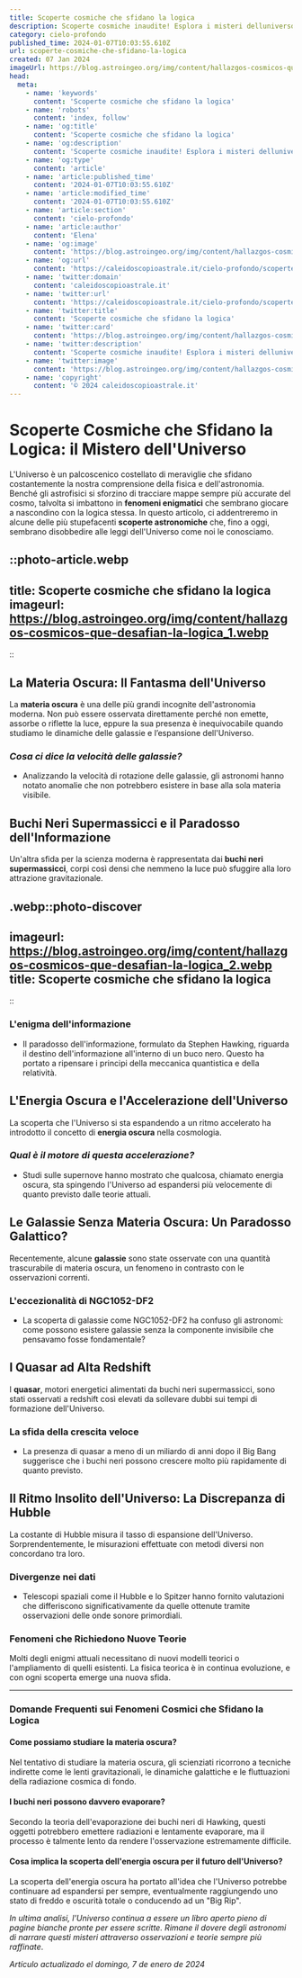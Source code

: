 ```yaml
---
title: Scoperte cosmiche che sfidano la logica
description: Scoperte cosmiche inaudite! Esplora i misteri delluniverso che sfidano la logica in questo incredibile articolo. Stupefatti ora!
category: cielo-profondo
published_time: 2024-01-07T10:03:55.610Z
url: scoperte-cosmiche-che-sfidano-la-logica
created: 07 Jan 2024
imageUrl: https://blog.astroingeo.org/img/content/hallazgos-cosmicos-que-desafian-la-logica_1.webp
head:
  meta:
    - name: 'keywords'
      content: 'Scoperte cosmiche che sfidano la logica'
    - name: 'robots'
      content: 'index, follow'
    - name: 'og:title'
      content: 'Scoperte cosmiche che sfidano la logica'
    - name: 'og:description'
      content: 'Scoperte cosmiche inaudite! Esplora i misteri delluniverso che sfidano la logica in questo incredibile articolo. Stupefatti ora!'
    - name: 'og:type'
      content: 'article'
    - name: 'article:published_time'
      content: '2024-01-07T10:03:55.610Z'
    - name: 'article:modified_time'
      content: '2024-01-07T10:03:55.610Z'
    - name: 'article:section'
      content: 'cielo-profondo'
    - name: 'article:author'
      content: 'Elena'
    - name: 'og:image'
      content: 'https://blog.astroingeo.org/img/content/hallazgos-cosmicos-que-desafian-la-logica_1.webp'
    - name: 'og:url'
      content: 'https://caleidoscopioastrale.it/cielo-profondo/scoperte-cosmiche-che-sfidano-la-logica'
    - name: 'twitter:domain'
      content: 'caleidoscopioastrale.it'
    - name: 'twitter:url'
      content: 'https://caleidoscopioastrale.it/cielo-profondo/scoperte-cosmiche-che-sfidano-la-logica'
    - name: 'twitter:title'
      content: 'Scoperte cosmiche che sfidano la logica'
    - name: 'twitter:card'
      content: 'https://blog.astroingeo.org/img/content/hallazgos-cosmicos-que-desafian-la-logica_1.webp'
    - name: 'twitter:description'
      content: 'Scoperte cosmiche inaudite! Esplora i misteri delluniverso che sfidano la logica in questo incredibile articolo. Stupefatti ora!'
    - name: 'twitter:image'
      content: 'https://blog.astroingeo.org/img/content/hallazgos-cosmicos-que-desafian-la-logica_1.webp'
    - name: 'copyright'
      content: '© 2024 caleidoscopioastrale.it'
---
```

# Scoperte Cosmiche che Sfidano la Logica: il Mistero dell'Universo

L'Universo è un palcoscenico costellato di meraviglie che sfidano costantemente la nostra comprensione della fisica e dell'astronomia. Benché gli astrofisici si sforzino di tracciare mappe sempre più accurate del cosmo, talvolta si imbattono in **fenomeni enigmatici** che sembrano giocare a nascondino con la logica stessa. In questo articolo, ci addentreremo in alcune delle più stupefacenti **scoperte astronomiche** che, fino a oggi, sembrano disobbedire alle leggi dell'Universo come noi le conosciamo.

::photo-article.webp
---
title: Scoperte cosmiche che sfidano la logica
imageurl: https://blog.astroingeo.org/img/content/hallazgos-cosmicos-que-desafian-la-logica_1.webp
---
::

## La Materia Oscura: Il Fantasma dell'Universo

La **materia oscura** è una delle più grandi incognite dell'astronomia moderna. Non può essere osservata direttamente perché non emette, assorbe o riflette la luce, eppure la sua presenza è inequivocabile quando studiamo le dinamiche delle galassie e l’espansione dell'Universo. 

### *Cosa ci dice la velocità delle galassie?*
- Analizzando la velocità di rotazione delle galassie, gli astronomi hanno notato anomalie che non potrebbero esistere in base alla sola materia visibile.

## Buchi Neri Supermassicci e il Paradosso dell'Informazione

Un'altra sfida per la scienza moderna è rappresentata dai **buchi neri supermassicci**, corpi così densi che nemmeno la luce può sfuggire alla loro attrazione gravitazionale.

.webp::photo-discover
---
imageurl: https://blog.astroingeo.org/img/content/hallazgos-cosmicos-que-desafian-la-logica_2.webp
title: Scoperte cosmiche che sfidano la logica
---
::

### L'enigma dell'informazione
- Il paradosso dell'informazione, formulato da Stephen Hawking, riguarda il destino dell'informazione all'interno di un buco nero. Questo ha portato a ripensare i principi della meccanica quantistica e della relatività.

## L'Energia Oscura e l'Accelerazione dell'Universo

La scoperta che l'Universo si sta espandendo a un ritmo accelerato ha introdotto il concetto di **energia oscura** nella cosmologia.

### *Qual è il motore di questa accelerazione?*
- Studi sulle supernove hanno mostrato che qualcosa, chiamato energia oscura, sta spingendo l'Universo ad espandersi più velocemente di quanto previsto dalle teorie attuali.

## Le Galassie Senza Materia Oscura: Un Paradosso Galattico?

Recentemente, alcune **galassie** sono state osservate con una quantità trascurabile di materia oscura, un fenomeno in contrasto con le osservazioni correnti.

### L'eccezionalità di NGC1052-DF2
- La scoperta di galassie come NGC1052-DF2 ha confuso gli astronomi: come possono esistere galassie senza la componente invisibile che pensavamo fosse fondamentale?

## I Quasar ad Alta Redshift

I **quasar**, motori energetici alimentati da buchi neri supermassicci, sono stati osservati a redshift così elevati da sollevare dubbi sui tempi di formazione dell'Universo.

### La sfida della crescita veloce
- La presenza di quasar a meno di un miliardo di anni dopo il Big Bang suggerisce che i buchi neri possono crescere molto più rapidamente di quanto previsto.

## Il Ritmo Insolito dell'Universo: La Discrepanza di Hubble

La costante di Hubble misura il tasso di espansione dell'Universo. Sorprendentemente, le misurazioni effettuate con metodi diversi non concordano tra loro.

### Divergenze nei dati
- Telescopi spaziali come il Hubble e lo Spitzer hanno fornito valutazioni che differiscono significativamente da quelle ottenute tramite osservazioni delle onde sonore primordiali.

### **Fenomeni che Richiedono Nuove Teorie**

Molti degli enigmi attuali necessitano di nuovi modelli teorici o l'ampliamento di quelli esistenti. La fisica teorica è in continua evoluzione, e con ogni scoperta emerge una nuova sfida.

---

### Domande Frequenti sui Fenomeni Cosmici che Sfidano la Logica

#### Come possiamo studiare la materia oscura?
Nel tentativo di studiare la materia oscura, gli scienziati ricorrono a tecniche indirette come le lenti gravitazionali, le dinamiche galattiche e le fluttuazioni della radiazione cosmica di fondo.

#### I buchi neri possono davvero evaporare?
Secondo la teoria dell'evaporazione dei buchi neri di Hawking, questi oggetti potrebbero emettere radiazioni e lentamente evaporare, ma il processo è talmente lento da rendere l'osservazione estremamente difficile.

#### Cosa implica la scoperta dell'energia oscura per il futuro dell'Universo?
La scoperta dell'energia oscura ha portato all'idea che l'Universo potrebbe continuare ad espandersi per sempre, eventualmente raggiungendo uno stato di freddo e oscurità totale o conducendo ad un "Big Rip".

*In ultima analisi, l'Universo continua a essere un libro aperto pieno di pagine bianche pronte per essere scritte. Rimane il dovere degli astronomi di narrare questi misteri attraverso osservazioni e teorie sempre più raffinate*.

_Artículo actualizado el domingo, 7 de enero de 2024_